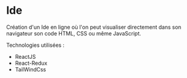# Ide

Création d'un Ide en ligne où l'on peut visualiser directement dans son navigateur son code HTML, CSS ou même JavaScript.

Technologies utilisées : 
- ReactJS
- React-Redux
- TailWindCss
  
